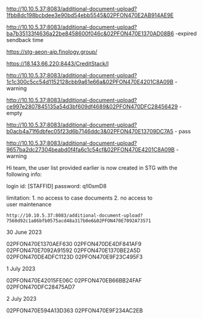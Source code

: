 http://10.10.5.37:8083/additional-document-upload?1fbb8dc198bcbdee3e90bd54ebb5545&02PFON470E2AB914AE9E

http://10.10.5.37:8083/additional-document-upload?ba7b35133f4636a22be8458600f046c&02PFON470E1370AD08B6 -expired sendback time

https://stg-aeon-aip.finology.group/

https://18.143.66.220:8443/CreditStack/l

http://10.10.5.37:8083/additional-document-upload?1c1c300c5cc54d1152128cbb9a61e66a&02PFON470E4201C8A09B - warning

http://10.10.5.37:8083/additional-document-upload?ce997e2807845135a54d3bf609df4689&02PFON470DFC28456429 - empty

http://10.10.5.37:8083/additional-document-upload?b0acb4a71f6dbfec05f23d6b7146ddc3&02PFON470E13709DC7A5 - pass

http://10.10.5.37:8083/additional-document-upload?9657ba2dc27304beabd0f4fa6c1c54cf&02PFON470E4201C8A09B - warning

Hi team, the user list provided earlier is now created in STG with the following info:

login id: [STAFFID]
password: q!l0smD8

limitation:
    1. no access to case documents
    2. no access to user maintenance

    http://10.10.5.37:8083/additional-document-upload?7560d92c1a86bfb0575acd48a317b0e6&02PFON470E7092A73571



30 June 2023

02PFON470E1370AEF630
02PFON470DE4DF841AF9
02PFON470E7092A91592
02PFON470E1370BE2A5D
02PFON470DE4DFC1123D
02PFON470E9F23C495F3

1 July 2023

02PFON470E42015FE06C
02PFON470EB66BB24FAF
02PFON470DFC28475AD7

2 July 2023

02PFON470E594A13D363
02PFON470E9F234AC2EB



